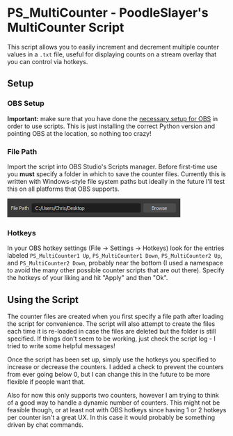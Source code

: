 # PS_MultiCounter - PoodleSlayer's MultiCounter Script

This script allows you to easily increment and decrement multiple counter values in a `.txt` file, useful for displaying counts on a stream overlay that you can control via hotkeys.

## Setup

### OBS Setup

**Important:** make sure that you have done the [necessary setup for OBS](../../README.md) in order to use scripts. This is just installing the correct Python version and pointing OBS at the location, so nothing too crazy!

### File Path
Import the script into OBS Studio's Scripts manager. Before first-time use you **must** specify a folder in which to save the counter files. Currently this is written with Windows-style file system paths but ideally in the future I'll test this on all platforms that OBS supports.

![file path](../timestamp/imgs/pstimestamp_1.png)

### Hotkeys
In your OBS hotkey settings (File -> Settings -> Hotkeys) look for the entries labeled `PS_MultiCounter1 Up`, `PS_MultiCounter1 Down`, `PS_MultiCounter2 Up`, and `PS_MultiCounter2 Down`, probably near the bottom (I used a namespace to avoid the many other possible counter scripts that are out there). Specify the hotkeys of your liking and hit "Apply" and then "Ok".

## Using the Script

The counter files are created when you first specify a file path after loading the script for convenience. The script will also attempt to create the files each time it is re-loaded in case the files are deleted but the folder is still specified. If things don't seem to be working, just check the script log - I tried to write some helpful messages!

Once the script has been set up, simply use the hotkeys you specified to increase or decrease the counters. I added a check to prevent the counters from ever going below 0, but I can change this in the future to be more flexible if people want that.

Also for now this only supports two counters, however I am trying to think of a good way to handle a dynamic number of counters. This might not be feasible though, or at least not with OBS hotkeys since having 1 or 2 hotkeys per counter isn't a great UX. In this case it would probably be something driven by chat commands.